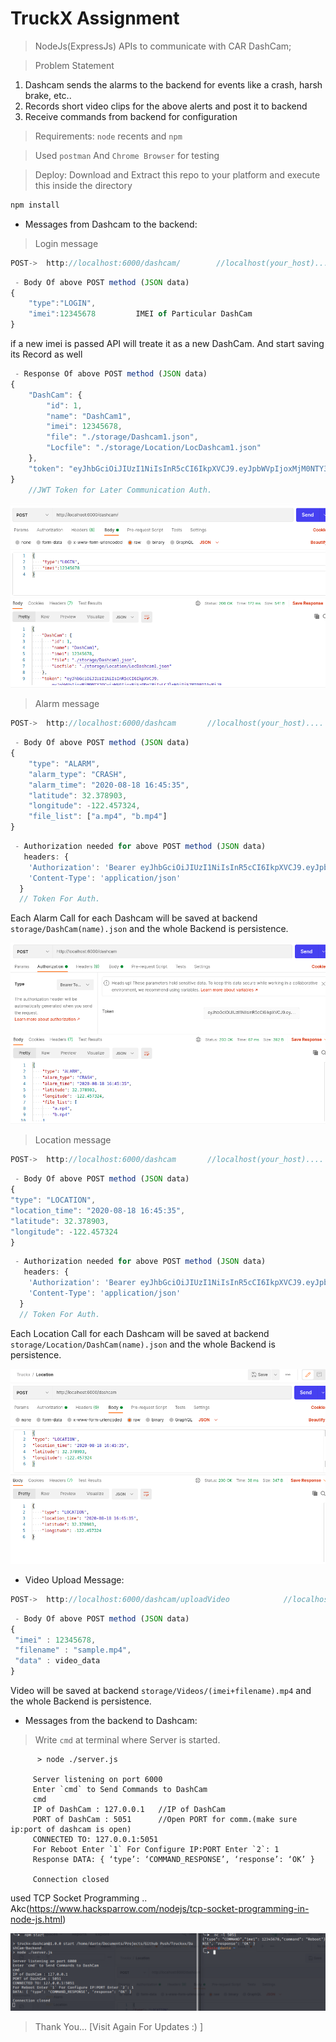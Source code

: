# TruckX Assignment

>NodeJs(ExpressJs) APIs to communicate with CAR DashCam;

>Problem Statement
 1. Dashcam sends the alarms to the backend for events like a crash, harsh brake, etc..
 2. Records short video clips for the above alerts and post it to backend
 3. Receive commands from backend for configuration

>Requirements: `node` recents and `npm`

>Used `postman` And `Chrome Browser` for testing

>Deploy:
>Download and Extract this repo to your platform and execute this inside the directory
```Bash
npm install
```


- Messages from Dashcam to the backend:

> Login message 
```Javascript
POST->  http://localhost:6000/dashcam/        //localhost(your_host).... default_port = `6000` (else defined in your `process.env.PORT
```
```Javascript
 - Body Of above POST method (JSON data)
{
    "type":"LOGIN",
    "imei":12345678         IMEI of Particular DashCam
}
```  
if a new imei is passed API will treate it as a new DashCam. And start saving its Record as well
```Javascript
 - Response Of above POST method (JSON data)
{
    "DashCam": {
        "id": 1,
        "name": "DashCam1",
        "imei": 12345678,
        "file": "./storage/Dashcam1.json",
        "Locfile": "./storage/Location/LocDashcam1.json"
    },
    "token": "eyJhbGciOiJIUzI1NiIsInR5cCI6IkpXVCJ9.eyJpbWVpIjoxMjM0NTY3OCwiaWF0IjoxNjEzOTAwNjAxLCJleHAiOjE2MTQ1MDU0MDF9.XQoVn4RGetWl9KNGMFpdAynm9W0fEE9Fxq3Tw9aiFXI"
}
    //JWT Token for Later Communication Auth. 
```

![DashCam Registration/Login](https://github.com/anandiiitbh/DashCam-Backend/blob/main/storage/img/login.png)  



> Alarm message
```Javascript
POST->  http://localhost:6000/dashcam       //localhost(your_host).... default_port = `3000` (else defined in your `process.env.PORT`
```
```Javascript
 - Body Of above POST method (JSON data)
{
    "type": "ALARM",
    "alarm_type": "CRASH",
    "alarm_time": "2020-08-18 16:45:35",
    "latitude": 32.378903,
    "longitude": -122.457324,
    "file_list": ["a.mp4", "b.mp4"]
}
```  
```Javascript
 - Authorization needed for above POST method (JSON data)
   headers: { 
    'Authorization': 'Bearer eyJhbGciOiJIUzI1NiIsInR5cCI6IkpXVCJ9.eyJpbWVpIjoxMjM0NTY3OCwiaWF0IjoxNjEzODg1MjIyLCJleHAiOjE2MTQ0OTAwMjJ9.7fcK36xX26WNKaMMcO89xMCTu7d00MOkAB7zN66fTF0', 
    'Content-Type': 'application/json'
  }
  // Token For Auth.
```  
Each Alarm Call for each Dashcam will be saved at backend `storage/DashCam(name).json` and the whole Backend is persistence.

![Alarm Message](https://github.com/anandiiitbh/DashCam-Backend/blob/main/storage/img/22.png)  


> Location message
```Javascript
POST->  http://localhost:6000/dashcam       //localhost(your_host).... default_port = `3000` (else defined in your `process.env.PORT`
```
```Javascript
 - Body Of above POST method (JSON data)
{
"type": "LOCATION",
"location_time": "2020-08-18 16:45:35",
"latitude": 32.378903,
"longitude": -122.457324
}
```  
```Javascript
 - Authorization needed for above POST method (JSON data)
   headers: { 
    'Authorization': 'Bearer eyJhbGciOiJIUzI1NiIsInR5cCI6IkpXVCJ9.eyJpbWVpIjoxMjM0NTY3OCwiaWF0IjoxNjEzODg1MjIyLCJleHAiOjE2MTQ0OTAwMjJ9.7fcK36xX26WNKaMMcO89xMCTu7d00MOkAB7zN66fTF0', 
    'Content-Type': 'application/json'
  }  
  // Token For Auth.
```  
Each Location Call for each Dashcam  will be saved at backend `storage/Location/DashCam(name).json` and the whole Backend is persistence.

![Location Message](https://github.com/anandiiitbh/DashCam-Backend/blob/main/storage/img/Screenshot_2021-02-21_15-14-29.png)  


- Video Upload Message:  

```Javascript
POST->  http://localhost:6000/dashcam/uploadVideo            //localhost(your_host).... default_port = `3000` (else defined in your `process.env.PORT`
```
```Javascript
 - Body Of above POST method (JSON data)
{
 "imei" : 12345678,
 "filename" : "sample.mp4",
 "data" : video_data
}
```  
Video will be saved at backend `storage/Videos/(imei+filename).mp4` and the whole Backend is persistence.

- Messages from the backend to Dashcam:  

>Write `cmd` at terminal where Server is started. 

```shell
      > node ./server.js

     Server listening on port 6000
     Enter `cmd` to Send Commands to DashCam
     cmd
     IP of DashCam : 127.0.0.1   //IP of DashCam
     PORT of DashCam : 5051      //Open PORT for comm.(make sure ip:port of dashcam is open)
     CONNECTED TO: 127.0.0.1:5051
     For Reboot Enter `1` For Configure IP:PORT Enter `2`: 1
     Response DATA: { ‘type’: ‘COMMAND_RESPONSE’, ‘response’: ‘OK’ }

     Connection closed
```

used TCP Socket Programming .. Akc(https://www.hacksparrow.com/nodejs/tcp-socket-programming-in-node-js.html)

![Messages from the backend to Dashcam](https://github.com/anandiiitbh/DashCam-Backend/blob/main/storage/img/Screenshot_2021-02-21_15-22-22.png)  


>Thank You... [Visit Again For Updates :) ]
